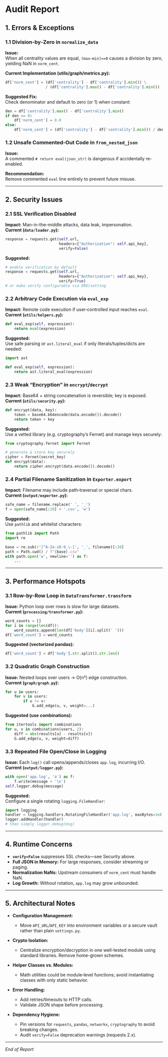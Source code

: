 # Audit Report

## 1. Errors & Exceptions

### 1.1 Division‐by‐Zero in `normalize_data`
**Issue:**  
When all centrality values are equal, `(max–min)==0` causes a division by zero, yielding NaN in `norm_cent`.

**Current Implementation (utils/graph/metrics.py):**  
```python
df['norm_cent'] = (df['centrality'] - df['centrality'].min()) \
                  / (df['centrality'].max() - df['centrality'].min())
```

**Suggested Fix:**  
Check denominator and default to zero (or 1) when constant:
```python
den = df['centrality'].max() - df['centrality'].min()
if den == 0:
    df['norm_cent'] = 0.0
else:
    df['norm_cent'] = (df['centrality'] - df['centrality'].min()) / den
```

### 1.2 Unsafe Commented‐Out Code in `from_nested_json`
**Issue:**  
A commented `# return eval(json_str)` is dangerous if accidentally re-enabled.

**Recommendation:**  
Remove commented `eval` line entirely to prevent future misuse.


---

## 2. Security Issues

### 2.1 SSL Verification Disabled
**Impact:** Man-in-the-middle attacks, data leak, impersonation.  
**Current (`data/loader.py`):**  
```python
response = requests.get(self.url,
                        headers={"Authorization": self.api_key},
                        verify=False)
```
**Suggested:**  
```python
# enable verification by default
response = requests.get(self.url,
                        headers={"Authorization": self.api_key},
                        verify=True)
# or make verify configurable via ENV/setting
```

### 2.2 Arbitrary Code Execution via `eval_exp`
**Impact:** Remote code execution if user‐controlled input reaches `eval`.  
**Current (`utils/helpers.py`):**  
```python
def eval_exp(self, expression):
    return eval(expression)
```
**Suggested:**  
Use safe parsing or `ast.literal_eval` if only literals/tuples/dicts are needed:
```python
import ast

def eval_exp(self, expression):
    return ast.literal_eval(expression)
```

### 2.3 Weak “Encryption” in `encrypt`/`decrypt`
**Impact:** Base64 + string concatenation is reversible; key is exposed.  
**Current (`utils/security.py`):**  
```python
def encrypt(data, key):
    token = base64.b64encode(data.encode()).decode()
    return token + key
```
**Suggested:**  
Use a vetted library (e.g. cryptography’s Fernet) and manage keys securely:
```python
from cryptography.fernet import Fernet

# generate & store key securely
cipher = Fernet(secret_key)
def encrypt(data):
    return cipher.encrypt(data.encode()).decode()
```

### 2.4 Partial Filename Sanitization in `Exporter.export`
**Impact:** Filename may include path‐traversal or special chars.  
**Current (`output/exporter.py`):**  
```python
safe_name = filename.replace(' ', '_')
f = open(safe_name[:20] + '.csv', 'w')
```
**Suggested:**  
Use `pathlib` and whitelist characters:
```python
from pathlib import Path
import re

base = re.sub(r'[^A-Za-z0-9_\-]', '_', filename)[:20]
path = Path.cwd() / f"{base}.csv"
with path.open('w', newline='') as f:
    ...
```

---

## 3. Performance Hotspots

### 3.1 Row-by-Row Loop in `DataTransformer.transform`
**Issue:** Python loop over rows is slow for large datasets.  
**Current (`processing/transformer.py`):**  
```python
word_counts = []
for i in range(len(df)):
    word_counts.append(len(df['body'][i].split(' ')))
df['word_count'] = word_counts
```
**Suggested (vectorized pandas):**  
```python
df['word_count'] = df['body'].str.split().str.len()
```

### 3.2 Quadratic Graph Construction
**Issue:** Nested loops over users → O(n²) edge construction.  
**Current (`graph/graph.py`):**  
```python
for u in users:
    for v in users:
        if u != v:
            G.add_edge(u, v, weight=...)
```
**Suggested (use combinations):**  
```python
from itertools import combinations
for u, v in combinations(users, 2):
    diff = abs(results[u] - results[v])
    G.add_edge(u, v, weight=diff)
```

### 3.3 Repeated File Open/Close in Logging
**Issue:** Each `log()` call opens/appends/closes `app.log`, incurring I/O.  
**Current (`output/logger.py`):**  
```python
with open('app.log', 'a') as f:
    f.write(message + '\n')
self.logger.debug(message)
```
**Suggested:**  
Configure a single rotating `logging.FileHandler`:
```python
import logging
handler = logging.handlers.RotatingFileHandler('app.log', maxBytes=1e6, backupCount=3)
logger.addHandler(handler)
# then simply logger.debug(msg)
```

---

## 4. Runtime Concerns

- **`verify=False`** suppresses SSL checks—see Security above.  
- **Full JSON in Memory:** For large responses, consider streaming or paging.  
- **Normalization NaNs:** Upstream consumers of `norm_cent` must handle NaN.  
- **Log Growth:** Without rotation, `app.log` may grow unbounded.

---

## 5. Architectural Notes

- **Configuration Management:**  
  - Move `API_URL`/`API_KEY` into environment variables or a secure vault rather than plain `settings.py`.

- **Crypto Isolation:**  
  - Centralize encryption/decryption in one well-tested module using standard libraries. Remove home-grown schemes.

- **Helper Classes vs. Modules:**  
  - Math utilities could be module‐level functions; avoid instantiating classes with only static behavior.

- **Error Handling:**  
  - Add retries/timeouts to HTTP calls.  
  - Validate JSON shape before processing.

- **Dependency Hygiene:**  
  - Pin versions for `requests`, `pandas`, `networkx`, `cryptography` to avoid breaking changes.  
  - Audit `verify=False` deprecation warnings (requests 2.x).

---

*End of Report*